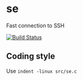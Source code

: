 se
==

Fast connection to SSH

[![Build Status](https://travis-ci.org/HanXHX/se.svg?branch=master)](https://travis-ci.org/HanXHX/se)

Coding style
------------

Use `indent -linux src/se.c`
